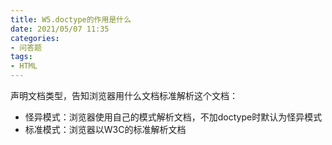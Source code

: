 ```yaml
---
title: W5.doctype的作用是什么
date: 2021/05/07 11:35
categories: 
- 问答题
tags: 
- HTML
---
```


声明文档类型，告知浏览器用什么文档标准解析这个文档：
- 怪异模式：浏览器使用自己的模式解析文档，不加doctype时默认为怪异模式
- 标准模式：浏览器以W3C的标准解析文档